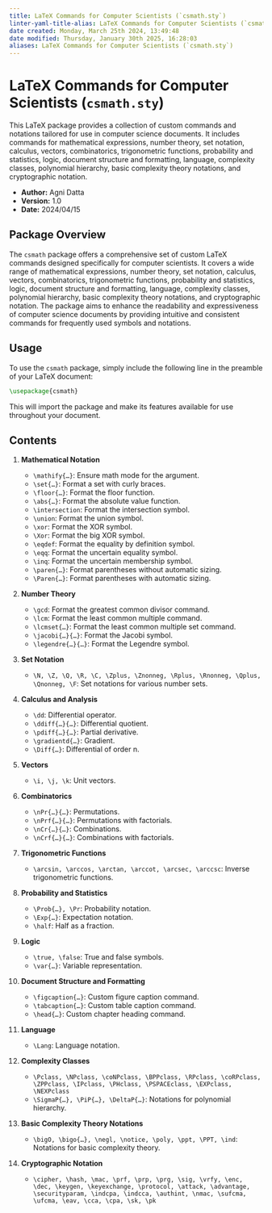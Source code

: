 ```yaml
---
title: LaTeX Commands for Computer Scientists (`csmath.sty`)
linter-yaml-title-alias: LaTeX Commands for Computer Scientists (`csmath.sty`)
date created: Monday, March 25th 2024, 13:49:48
date modified: Thursday, January 30th 2025, 16:28:03
aliases: LaTeX Commands for Computer Scientists (`csmath.sty`)
---
```


# LaTeX Commands for Computer Scientists (`csmath.sty`)

This LaTeX package provides a collection of custom commands and notations tailored for use in computer science documents. It includes commands for mathematical expressions, number theory, set notation, calculus, vectors, combinatorics, trigonometric functions, probability and statistics, logic, document structure and formatting, language, complexity classes, polynomial hierarchy, basic complexity theory notations, and cryptographic notation.

- **Author:** Agni Datta
- **Version:** 1.0
- **Date:** 2024/04/15

## Package Overview

The `csmath` package offers a comprehensive set of custom LaTeX commands designed specifically for computer scientists. It covers a wide range of mathematical expressions, number theory, set notation, calculus, vectors, combinatorics, trigonometric functions, probability and statistics, logic, document structure and formatting, language, complexity classes, polynomial hierarchy, basic complexity theory notations, and cryptographic notation. The package aims to enhance the readability and expressiveness of computer science documents by providing intuitive and consistent commands for frequently used symbols and notations.

## Usage

To use the `csmath` package, simply include the following line in the preamble of your LaTeX document:

```latex
\usepackage{csmath}
```

This will import the package and make its features available for use throughout your document.

## Contents

1. **Mathematical Notation**
   - `\mathify{…}`: Ensure math mode for the argument.
   - `\set{…}`: Format a set with curly braces.
   - `\floor{…}`: Format the floor function.
   - `\abs{…}`: Format the absolute value function.
   - `\intersection`: Format the intersection symbol.
   - `\union`: Format the union symbol.
   - `\xor`: Format the XOR symbol.
   - `\Xor`: Format the big XOR symbol.
   - `\eqdef`: Format the equality by definition symbol.
   - `\eqq`: Format the uncertain equality symbol.
   - `\inq`: Format the uncertain membership symbol.
   - `\paren{…}`: Format parentheses without automatic sizing.
   - `\Paren{…}`: Format parentheses with automatic sizing.

2. **Number Theory**
   - `\gcd`: Format the greatest common divisor command.
   - `\lcm`: Format the least common multiple command.
   - `\lcmset{…}`: Format the least common multiple set command.
   - `\jacobi{…}{…}`: Format the Jacobi symbol.
   - `\legendre{…}{…}`: Format the Legendre symbol.

3. **Set Notation**
   - `\N, \Z, \Q, \R, \C, \Zplus, \Znonneg, \Rplus, \Rnonneg, \Qplus, \Qnonneg, \F`: Set notations for various number sets.

4. **Calculus and Analysis**
   - `\dd`: Differential operator.
   - `\ddiff{…}{…}`: Differential quotient.
   - `\pdiff{…}{…}`: Partial derivative.
   - `\gradientd{…}`: Gradient.
   - `\Diff{…}`: Differential of order n.

5. **Vectors**
   - `\i, \j, \k`: Unit vectors.

6. **Combinatorics**
   - `\nPr{…}{…}`: Permutations.
   - `\nPrf{…}{…}`: Permutations with factorials.
   - `\nCr{…}{…}`: Combinations.
   - `\nCrf{…}{…}`: Combinations with factorials.

7. **Trigonometric Functions**
   - `\arcsin, \arccos, \arctan, \arccot, \arcsec, \arccsc`: Inverse trigonometric functions.

8. **Probability and Statistics**
   - `\Prob{…}, \Pr`: Probability notation.
   - `\Exp{…}`: Expectation notation.
   - `\half`: Half as a fraction.

9. **Logic**
   - `\true, \false`: True and false symbols.
   - `\var{…}`: Variable representation.

10. **Document Structure and Formatting**
	- `\figcaption{…}`: Custom figure caption command.
	- `\tabcaption{…}`: Custom table caption command.
	- `\head{…}`: Custom chapter heading command.

11. **Language**
	- `\Lang`: Language notation.

12. **Complexity Classes**
	- `\Pclass, \NPclass, \coNPclass, \BPPclass, \RPclass, \coRPclass, \ZPPclass, \IPclass, \PHclass, \PSPACEclass, \EXPclass, \NEXPclass`
	- `\SigmaP{…}, \PiP{…}, \DeltaP{…}`: Notations for polynomial hierarchy.

13. **Basic Complexity Theory Notations**
	- `\bigO, \bigo{…}, \negl, \notice, \poly, \ppt, \PPT, \ind`: Notations for basic complexity theory.

14. **Cryptographic Notation**
	- `\cipher, \hash, \mac, \prf, \prp, \prg, \sig, \vrfy, \enc, \dec, \keygen, \keyexchange, \protocol, \attack, \advantage, \securityparam, \indcpa, \indcca, \authint, \nmac, \sufcma, \ufcma, \eav, \cca, \cpa, \sk, \pk`
